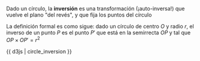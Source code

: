 Dado un círculo, la **inversión** es una transformación (¡auto-inversa!) que vuelve el plano "del revés", y que fija los puntos del círculo

La definición formal es como sigue: dado un círculo de centro $O$ y radio $r$, el inverso de un punto $P$ es el punto $P'$ que está en la semirrecta $OP$ y tal que $OP\times OP'=r^2$

{{ d3js | circle_inversion }}